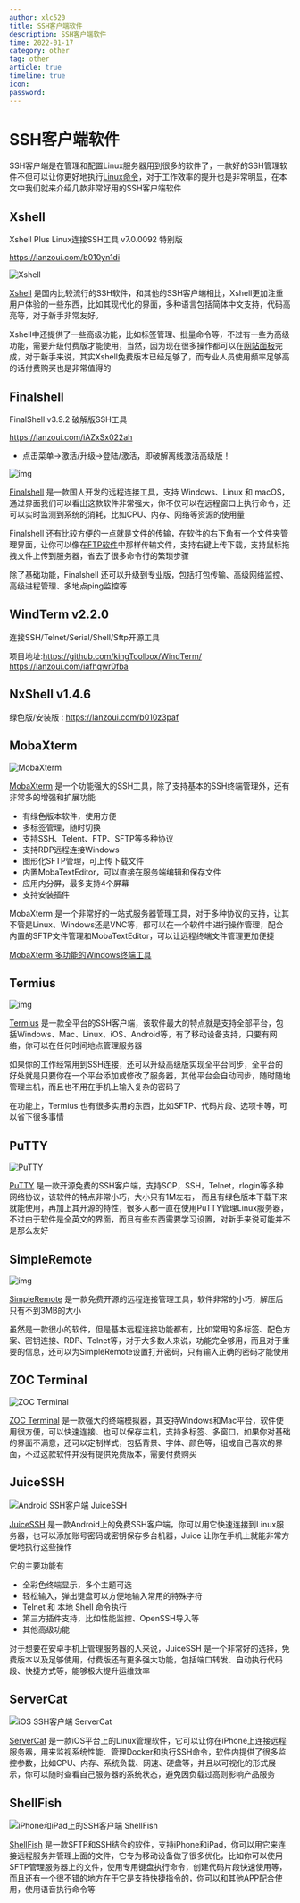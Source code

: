 ```yaml
---
author: xlc520
title: SSH客户端软件
description: SSH客户端软件
time: 2022-01-17
category: other
tag: other
article: true
timeline: true
icon: 
password: 
---
```

# SSH客户端软件

SSH客户端是在管理和配置Linux服务器用到很多的软件了，一款好的SSH管理软件不但可以让你更好地执行[Linux命令](https://www.v1tx.com/post/linux-commands/)，对于工作效率的提升也是非常明显，在本文中我们就来介绍几款非常好用的SSH客户端软件

## Xshell

Xshell Plus Linux连接SSH工具 v7.0.0092 特别版

https://lanzoui.com/b010yn1di

![Xshell](https://cdn.jsdelivr.net/gh/xlc520/MyImage/MdImg/2019103708637-800x493.jpg)

[Xshell](https://www.netsarang.com/zh/xshell/) 是国内比较流行的SSH软件，和其他的SSH客户端相比，Xshell更加注重用户体验的一些东西，比如其现代化的界面，多种语言包括简体中文支持，代码高亮等，对于新手非常友好。

Xshell中还提供了一些高级功能，比如标签管理、批量命令等，不过有一些为高级功能，需要升级付费版才能使用，当然，因为现在很多操作都可以在[网站面板](https://www.v1tx.com/post/best-hosting-control-panels/)完成，对于新手来说，其实Xshell免费版本已经足够了，而专业人员使用频率足够高的话付费购买也是非常值得的

## Finalshell

FinalShell v3.9.2 破解版SSH工具

https://lanzoui.com/iAZxSx022ah

- 点击菜单->激活/升级->登陆/激活，即破解离线激活高级版！

![img](https://cdn.jsdelivr.net/gh/xlc520/MyImage/MdImg/20190911171724.jpg)

[Finalshell](http://www.hostbuf.com/) 是一款国人开发的远程连接工具，支持 Windows、Linux 和 macOS，通过界面我们可以看出这款软件非常强大，你不仅可以在远程窗口上执行命令，还可以实时监测到系统的消耗，比如CPU、内存、网络等资源的使用量

Finalshell 还有比较方便的一点就是文件的传输，在软件的右下角有一个文件夹管理界面，让你可以像在[FTP软件](https://www.v1tx.com/post/best-ftp-client/)中那样传输文件，支持右键上传下载，支持鼠标拖拽文件上传到服务器，省去了很多命令行的繁琐步骤

除了基础功能，Finalshell 还可以升级到专业版，包括打包传输、高级网络监控、高级进程管理、多地点ping监控等

## WindTerm v2.2.0

连接SSH/Telnet/Serial/Shell/Sftp开源工具

项目地址:https://github.com/kingToolbox/WindTerm/
https://lanzoui.com/iafhqwr0fba

## NxShell v1.4.6 

绿色版/安装版 : https://lanzoui.com/b010z3paf

## MobaXterm

![MobaXterm](https://cdn.jsdelivr.net/gh/xlc520/MyImage/MdImg/2019101843976-800x496.jpg)

[MobaXterm](https://mobaxterm.mobatek.net/) 是一个功能强大的SSH工具，除了支持基本的SSH终端管理外，还有非常多的增强和扩展功能

- 有绿色版本软件，使用方便
- 多标签管理，随时切换
- 支持SSH、Telent、FTP、SFTP等多种协议
- 支持RDP远程连接Windows
- 图形化SFTP管理，可上传下载文件
- 内置MobaTextEditor，可以直接在服务端编辑和保存文件
- 应用内分屏，最多支持4个屏幕
- 支持安装插件

MobaXterm 是一个非常好的一站式服务器管理工具，对于多种协议的支持，让其不管是Linux、Windows还是VNC等，都可以在一个软件中进行操作管理，配合内置的SFTP文件管理和MobaTextEditor，可以让远程终端文件管理更加便捷

[MobaXterm 多功能的Windows终端工具](https://www.v1tx.com/post/mobaxterm/)



## Termius

![img](https://cdn.jsdelivr.net/gh/xlc520/MyImage/MdImg/20200101100956-1024x670.jpg)

[Termius](https://termius.com/) 是一款全平台的SSH客户端，该软件最大的特点就是支持全部平台，包括Windows、Mac、Linux、iOS、Android等，有了移动设备支持，只要有网络，你可以在任何时间地点管理服务器

如果你的工作经常用到SSH连接，还可以升级高级版实现全平台同步，全平台的好处就是只要你在一个平台添加或修改了服务器，其他平台会自动同步，随时随地管理主机，而且也不用在手机上输入复杂的密码了

在功能上，Termius 也有很多实用的东西，比如SFTP、代码片段、选项卡等，可以省下很多事情

## PuTTY

![PuTTY](https://cdn.jsdelivr.net/gh/xlc520/MyImage/MdImg/2019163024711-800x505.jpg)

[PuTTY](https://www.putty.org/) 是一款开源免费的SSH客户端，支持SCP，SSH，Telnet，rlogin等多种网络协议，该软件的特点非常小巧，大小只有1M左右， 而且有绿色版本下载下来就能使用，再加上其开源的特性，很多人都一直在使用PuTTY管理Linux服务器，不过由于软件是全英文的界面，而且有些东西需要学习设置，对新手来说可能并不是那么友好

## SimpleRemote

![img](https://cdn.jsdelivr.net/gh/xlc520/MyImage/MdImg/20190911170438-1024x568.jpg)

[SimpleRemote](http://www.91fk.net/) 是一款免费开源的远程连接管理工具，软件非常的小巧，解压后只有不到3MB的大小

虽然是一款很小的软件，但是基本远程连接功能都有，比如常用的多标签、配色方案、密钥连接、RDP、Telnet等，对于大多数人来说，功能完全够用，而且对于重要的信息，还可以为SimpleRemote设置打开密码，只有输入正确的密码才能使用

## ZOC Terminal

![ZOC Terminal](https://cdn.jsdelivr.net/gh/xlc520/MyImage/MdImg/2019171854023-800x570.jpg)

[ZOC Terminal](https://www.emtec.com/zoc/) 是一款强大的终端模拟器，其支持Windows和Mac平台，软件使用很方便，可以快速连接、也可以保存主机，支持多标签、多窗口，如果你对基础的界面不满意，还可以定制样式，包括背景、字体、颜色等，组成自己喜欢的界面，不过这款软件并没有提供免费版本，需要付费购买



## JuiceSSH

![Android SSH客户端 JuiceSSH](https://cdn.jsdelivr.net/gh/xlc520/MyImage/MdImg/20201202073329-1024x499.jpg)

[JuiceSSH](https://juicessh.com/) 是一款Android上的免费SSH客户端，你可以用它快速连接到Linux服务器，也可以添加账号密码或密钥保存多台机器，Juice 让你在手机上就能非常方便地执行这些操作

它的主要功能有

- 全彩色终端显示，多个主题可选
- 轻松输入，弹出键盘可以方便地输入常用的特殊字符
- Telnet 和 本地 Shell 命令执行
- 第三方插件支持，比如性能监控、OpenSSH导入等
- 其他高级功能

对于想要在安卓手机上管理服务器的人来说，JuiceSSH 是一个非常好的选择，免费版本以及足够使用，付费版还有更多强大功能，包括端口转发、自动执行代码段、快捷方式等，能够极大提升运维效率

## ServerCat

![iOS SSH客户端 ServerCat](https://cdn.jsdelivr.net/gh/xlc520/MyImage/MdImg/20201202073517-1024x515.jpg)

[ServerCat](https://apps.apple.com/cn/app/servercat-linux-监控-ssh-终端/id1501532023) 是一款iOS平台上的Linux管理软件，它可以让你在iPhone上连接远程服务器，用来监视系统性能、管理Docker和执行SSH命令，软件内提供了很多监控参数，比如CPU、内存、系统负载、网速、硬盘等，并且以可视化的形式展示，你可以随时查看自己服务器的系统状态，避免因负载过高则影响产品服务

## ShellFish

![iPhone和iPad上的SSH客户端 ShellFish](https://cdn.jsdelivr.net/gh/xlc520/MyImage/MdImg/20210719141114-1024x517.jpg)

[ShellFish](https://apps.apple.com/cn/app/secure-shellfish/id1336634154) 是一款SFTP和SSH结合的软件，支持iPhone和iPad，你可以用它来连接远程服务并管理上面的文件，它专为移动设备做了很多优化，比如你可以使用SFTP管理服务器上的文件，使用专用键盘执行命令，创建代码片段快速使用等，而且还有一个很不错的地方在于它是支持[快捷指令](https://www.v1tx.com/post/shortcuts/)的，你可以和其他APP配合使用，使用语音执行命令等